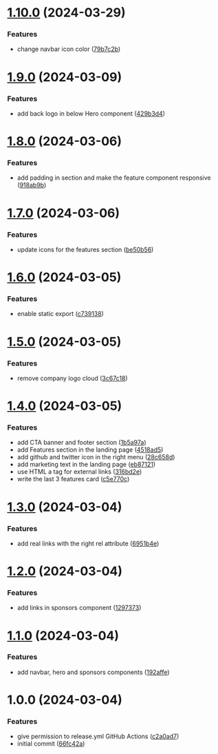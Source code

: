 # [1.10.0](https://github.com/ixartz/nextjs-starter/compare/v1.9.0...v1.10.0) (2024-03-29)


### Features

* change navbar icon color ([79b7c2b](https://github.com/ixartz/nextjs-starter/commit/79b7c2bf5e7bca1ab82212de698733659262ee61))

# [1.9.0](https://github.com/ixartz/nextjs-starter/compare/v1.8.0...v1.9.0) (2024-03-09)


### Features

* add back logo in below Hero component ([429b3d4](https://github.com/ixartz/nextjs-starter/commit/429b3d4d14cdb9d0711c5d2924740c703befe014))

# [1.8.0](https://github.com/ixartz/nextjs-starter/compare/v1.7.0...v1.8.0) (2024-03-06)


### Features

* add padding in section and make the feature component responsive ([918ab9b](https://github.com/ixartz/nextjs-starter/commit/918ab9b87183759ee74f02ba573a3817de89f8d0))

# [1.7.0](https://github.com/ixartz/nextjs-starter/compare/v1.6.0...v1.7.0) (2024-03-06)


### Features

* update icons for the features section ([be50b56](https://github.com/ixartz/nextjs-starter/commit/be50b562ff859dd44a8a26f06f756d6ec42f4ed8))

# [1.6.0](https://github.com/ixartz/nextjs-starter/compare/v1.5.0...v1.6.0) (2024-03-05)


### Features

* enable static export ([c739138](https://github.com/ixartz/nextjs-starter/commit/c7391387054ef3e912544a5351c928ac73eaafeb))

# [1.5.0](https://github.com/ixartz/nextjs-starter/compare/v1.4.0...v1.5.0) (2024-03-05)


### Features

* remove company logo cloud ([3c67c18](https://github.com/ixartz/nextjs-starter/commit/3c67c18e4ce35bd384e50e6f6da0d208f857388d))

# [1.4.0](https://github.com/ixartz/nextjs-starter/compare/v1.3.0...v1.4.0) (2024-03-05)


### Features

* add CTA banner and footer section ([1b5a97a](https://github.com/ixartz/nextjs-starter/commit/1b5a97a86f30babc49eb653b92f5bb2c26a4652a))
* add Features section in the landing page ([4518ad5](https://github.com/ixartz/nextjs-starter/commit/4518ad584e9acb672d37b59f6f1be28f5b717b79))
* add github and twitter icon in the right menu ([28c658d](https://github.com/ixartz/nextjs-starter/commit/28c658d5088bf11666c98e826cb4fb855c32faad))
* add marketing text in the landing page ([eb87121](https://github.com/ixartz/nextjs-starter/commit/eb87121a0f6c6cc9877248e8777c7bf8441f402c))
* use HTML a tag for external links ([316bd2e](https://github.com/ixartz/nextjs-starter/commit/316bd2ec5b3989e058160623fea2389a770426ff))
* write the last 3 features card ([c5e770c](https://github.com/ixartz/nextjs-starter/commit/c5e770c77a334c1008dbbeb1c2f23e0d01c3f55d))

# [1.3.0](https://github.com/ixartz/nextjs-starter/compare/v1.2.0...v1.3.0) (2024-03-04)


### Features

* add real links with the right rel attribute ([6951b4e](https://github.com/ixartz/nextjs-starter/commit/6951b4eb621267672da8450bac161e636be35325))

# [1.2.0](https://github.com/ixartz/nextjs-starter/compare/v1.1.0...v1.2.0) (2024-03-04)


### Features

* add links in sponsors component ([1297373](https://github.com/ixartz/nextjs-starter/commit/1297373c308d9b71d607ec970d63a45a58b9edd9))

# [1.1.0](https://github.com/ixartz/nextjs-starter/compare/v1.0.0...v1.1.0) (2024-03-04)


### Features

* add navbar, hero and sponsors components ([192affe](https://github.com/ixartz/nextjs-starter/commit/192affec7d88daa60eb9d9757d5a63b8d3689cec))

# 1.0.0 (2024-03-04)


### Features

* give permission to release.yml GitHub Actions ([c2a0ad7](https://github.com/ixartz/nextjs-starter/commit/c2a0ad782254e3d9287ddf66dc9c22f760784e60))
* initial commit ([66fc42a](https://github.com/ixartz/nextjs-starter/commit/66fc42ae338a68d9a3f8483a5b430bc0d876c44b))

